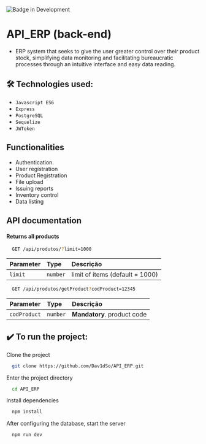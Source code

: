 ![Badge in Development](http://img.shields.io/static/v1?label=STATUS&message=EM%20DESENVOLVIMENTO&color=GREEN&style=for-the-badge)

# API_ERP (back-end)

- ERP system that seeks to give the user greater control over their product stock, simplifying data monitoring and facilitating bureaucratic processes through an intuitive interface and easy data reading.

## 🛠️ Technologies used:

- ``Javascript ES6``
- ``Express``
- ``PostgreSQL``
- ``Sequelize``
- ``JWToken``

## Functionalities

- Authentication.
- User registration
- Product Registration
- File upload
- Issuing reports
- Inventory control
- Data listing


## API documentation

#### Returns all products

```bash
  GET /api/produtos/?limit=1000
```

| Parameter   | Type       | Descrição                           |
| :---------- | :--------- | :---------------------------------- |
| `limit` | `number` | limit of items (default = 1000) |

```bash
  GET /api/produtos/getProduct?codProduct=12345
```

| Parameter   | Type       | Descrição                           |
| :---------- | :--------- | :---------------------------------- |
| `codProduct` | `number` | **Mandatory**. product code |

## ✔️ To run the project:

Clone the project

```bash
  git clone https://github.com/Dav1dSo/API_ERP.git
```

Enter the project directory

```bash
  cd API_ERP
```

Install dependencies

```bash
  npm install
```

After configuring the database, start the server

```bash
  npm run dev
```